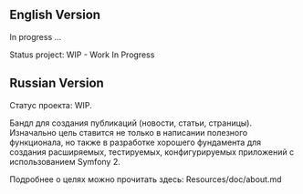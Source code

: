 English Version
-----------------

In progress ...

Status project: WIP - Work In Progress

Russian Version
-----------------

Статус проекта: WIP.

Бандл для создания публикаций (новости, статьи, страницы). Изначально цель ставится не только в написании полезного функционала,
 но также в разработке хорошего фундамента для создания расширяемых, тестируемых, конфигурируемых приложений с использованием Symfony 2.

Подробнее о целях можно прочитать здесь: Resources/doc/about.md
